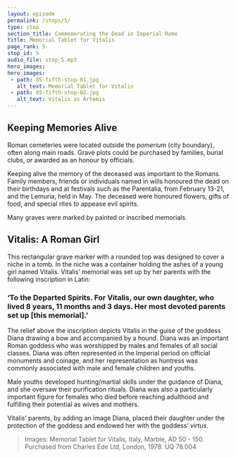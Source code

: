 ```yaml
---
layout: episode
permalink: /stops/5/
type: stop
section_title: Commemorating the Dead in Imperial Rome 
title: Memorial Tablet for Vitalis 
page_rank: 5
stop_id: 5
audio_file: stop_5.mp3
hero_images:
hero_images:
 - path: 05-fifth-stop-01.jpg
   alt_text: Memorial Tablet for Vitalis 
 - path: 05-fifth-stop-02.jpg
   alt_text: Vitalis as Artemis 
---
```


## Keeping Memories Alive
Roman cemeteries were located outside the <i>pomerium</i> (city boundary), often along main roads. Grave plots could be purchased by families, burial clubs, or awarded as an honour by officials.

Keeping alive the memory of the deceased was important to the Romans. Family members, friends or individuals named in wills honoured the dead on their birthdays and at festivals such as the Parentalia, from February 13-21, and the Lemuria, held in May. The deceased were honoured flowers, gifts of food, and special rites to appease evil spirits.

Many graves were marked by painted or inscribed memorials. 

## Vitalis: A Roman Girl 
This rectangular grave marker with a rounded top was designed to cover a niche in a tomb. In the niche was a container holding the ashes of a young girl named Vitalis. Vitalis’ memorial was set up by her parents with the following inscription in Latin:

### ‘To the Departed Spirits. For Vitalis, our own daughter, who lived 8 years, 11 months and 3 days. Her most devoted parents set up [this memorial].’

The relief above the inscription depicts Vitalis in the guise of the goddess Diana drawing a bow and accompanied by a hound. Diana was an important Roman goddess who was worshipped by males and females of all social classes. Diana was often represented in the Imperial period on official monuments and coinage, and her representation as huntress was commonly associated with male and female children and youths.  

Male youths developed hunting/martial skills under the guidance of Diana, and she oversaw their purification rituals. Diana was also a particularly important figure for females who died before reaching adulthood and fulfilling their potential as wives and mothers. 

Vitalis’ parents, by adding an image Diana, placed their daughter under the protection of the goddess and endowed her with the goddess’ <i>virtus</i>.

> Images: Memorial Tablet for Vitalis, Italy, Marble, AD 50 - 150. Purchased from Charles Ede Ltd, London, 1978. UQ 78.004
